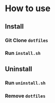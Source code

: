 # How to use

## Install

### Git Clone `dotfiles`

### Run `install.sh`

## Uninstall

### Run `uninstall.sh`

### Remove `dotfiles`
